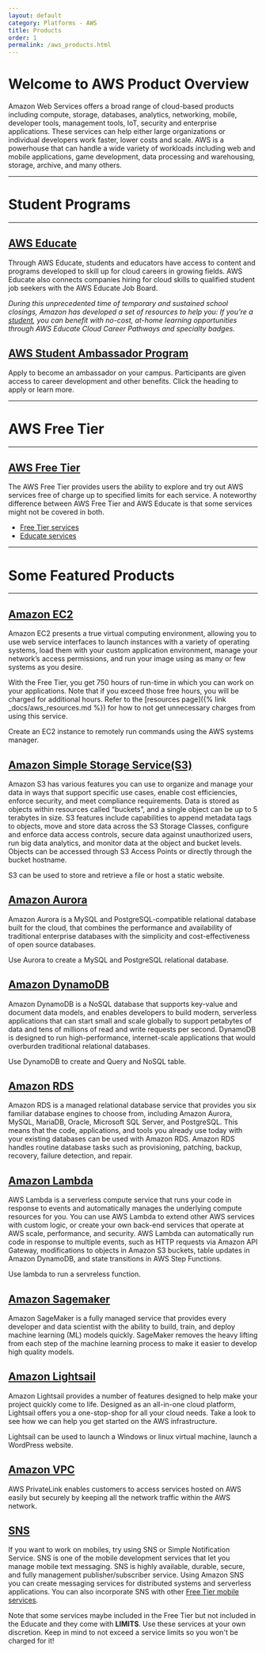 ```yaml
---
layout: default
category: Platforms - AWS
title: Products
order: 1
permalink: /aws_products.html
---
```


# Welcome to AWS Product Overview

Amazon Web Services offers a broad range of cloud-based products including compute, storage, databases, analytics, networking, mobile, developer tools, management tools, IoT, security and enterprise applications. These services can help either large organizations or individual developers work faster, lower costs and scale. AWS is a powerhouse that can handle a wide variety of workloads including web and mobile applications, game development, data processing and warehousing, storage, archive, and many others.

***
# Student Programs
***
## [AWS Educate](https://aws.amazon.com/education/awseducate/)
Through AWS Educate, students and educators have access to content and programs developed to skill up for cloud careers in growing fields. AWS Educate also connects companies hiring for cloud skills to qualified student job seekers with the AWS Educate Job Board.


*During this unprecedented time of temporary and sustained school closings, Amazon has developed a set of resources to help you: If you’re a [student](https://aws.amazon.com/education/awseducate/students/), you can benefit with no-cost, at-home learning opportunities through AWS Educate Cloud Career Pathways and specialty badges.*


## [AWS Student Ambassador Program](https://aws.amazon.com/education/awseducate/student-ambassador-program/)
Apply to become an ambassador on your campus. Participants are given access to career development and other benefits. Click the heading to apply or learn more.

***
# AWS Free Tier
***

## [AWS Free Tier](https://aws.amazon.com/free/?all-free-tier.sort-by=item.additionalFields.SortRank&all-free-tier.sort-order=asc)
The AWS Free Tier provides users the ability to explore and try out AWS services free of charge up to specified limits for each service. A noteworthy difference between AWS Free Tier and AWS Educate is that some services might not be covered in both. 
- [Free Tier services](https://aws.amazon.com/free/?all-free-tier.sort-by=item.additionalFields.SortRank&all-free-tier.sort-order=asc)
- [Educate services](https://s3.amazonaws.com/awseducate-starter-account-services/AWS_Educate_Starter_Accounts_and_AWS_Services.pdf)

***
# Some Featured Products
***
## [Amazon EC2](https://aws.amazon.com/ec2/?nc2=h_ql_prod_fs_ec2)
Amazon EC2 presents a true virtual computing environment, allowing you to use web service interfaces to launch instances with a variety of operating systems, load them with your custom application environment, manage your network’s access permissions, and run your image using as many or few systems as you desire.

With the Free Tier, you get 750 hours of run-time in which you can work on your applications. Note that if you exceed those free hours, you will be charged for additional hours. Refer to the [resources page]({% link _docs/aws_resources.md %}) for how to not get unnecessary charges from using this service.

Create an EC2 instance to remotely run commands using the AWS systems manager.


## [Amazon Simple Storage Service(S3)](https://aws.amazon.com/s3/?nc2=h_ql_prod_fs_s3)
Amazon S3 has various features you can use to organize and manage your data in ways that support specific use cases, enable cost efficiencies, enforce security, and meet compliance requirements. Data is stored as objects within resources called “buckets”, and a single object can be up to 5 terabytes in size. S3 features include capabilities to append metadata tags to objects, move and store data across the S3 Storage Classes, configure and enforce data access controls, secure data against unauthorized users, run big data analytics, and monitor data at the object and bucket levels. Objects can be accessed through S3 Access Points or directly through the bucket hostname.

S3 can be used to store and retrieve a file or host a static website.


## [Amazon Aurora](https://aws.amazon.com/rds/aurora/?nc2=h_ql_prod_fs_aa)
Amazon Aurora is a MySQL and PostgreSQL-compatible relational database built for the cloud, that combines the performance and availability of traditional enterprise databases with the simplicity and cost-effectiveness of open source databases.

Use Aurora to create a MySQL and PostgreSQL relational database.


## [Amazon DynamoDB](https://aws.amazon.com/dynamodb/?nc2=h_ql_prod_fs_ddb)
Amazon DynamoDB is a NoSQL database that supports key-value and document data models, and enables developers to build modern, serverless applications that can start small and scale globally to support petabytes of data and tens of millions of read and write requests per second. DynamoDB is designed to run high-performance, internet-scale applications that would overburden traditional relational databases.

Use DynamoDB to create and Query and NoSQL table.


## [Amazon RDS ](https://aws.amazon.com/rds/?nc2=h_ql_prod_fs_rds)
Amazon RDS is a managed relational database service that provides you six familiar database engines to choose from, including Amazon Aurora, MySQL, MariaDB, Oracle, Microsoft SQL Server, and PostgreSQL. This means that the code, applications, and tools you already use today with your existing databases can be used with Amazon RDS. Amazon RDS handles routine database tasks such as provisioning, patching, backup, recovery, failure detection, and repair.


## [Amazon Lambda](https://aws.amazon.com/rds/?nc2=h_ql_prod_fs_rds)
AWS Lambda is a serverless compute service that runs your code in response to events and automatically manages the underlying compute resources for you. You can use AWS Lambda to extend other AWS services with custom logic, or create your own back-end services that operate at AWS scale, performance, and security. AWS Lambda can automatically run code in response to multiple events, such as HTTP requests via Amazon API Gateway, modifications to objects in Amazon S3 buckets, table updates in Amazon DynamoDB, and state transitions in AWS Step Functions.

Use lambda to run a servreless function.


## [Amazon Sagemaker](https://aws.amazon.com/sagemaker/?nc2=h_ql_prod_fs_sgm)
Amazon SageMaker is a fully managed service that provides every developer and data scientist with the ability to build, train, and deploy machine learning (ML) models quickly. SageMaker removes the heavy lifting from each step of the machine learning process to make it easier to develop high quality models.


## [Amazon Lightsail](https://aws.amazon.com/lightsail/?nc2=h_ql_prod_fs_ls)
Amazon Lightsail provides a number of features designed to help make your project quickly come to life. Designed as an all-in-one cloud platform, Lightsail offers you a one-stop-shop for all your cloud needs. Take a look to see how we can help you get started on the AWS infrastructure.  

Lightsail can be used to launch a Windows or linux virtual machine, launch a WordPress website.

## [Amazon VPC](https://aws.amazon.com/vpc/?nc2=h_ql_prod_fs_vpc)
AWS PrivateLink enables customers to access services hosted on AWS easily but securely by keeping all the network traffic within the AWS network.

## [SNS](https://aws.amazon.com/sns/?did=ft_card&trk=ft_card&whats-new-cards.sort-by=item.additionalFields.postDateTime&whats-new-cards.sort-order=desc)

If you want to work on mobiles, try using SNS or Simple Notification Service. SNS is one of the mobile development services that let you manage mobile text messaging. SNS is highly available, durable, secure, and fully management publisher/subscriber service. Using Amazon SNS you can create messaging services for distributed systems and serverless applications. You can also incorporate SNS with other [Free Tier mobile services](https://aws.amazon.com/free/?all-free-tier.sort-by=item.additionalFields.SortRank&all-free-tier.sort-order=asc&awsf.Free%20Tier%20Categories=categories%23mobile).


Note that some services maybe included in the Free Tier but not included in the Educate and they come with **LIMITS**. Use these services at your own discretion. Keep in mind to not exceed a service limits so you won't be charged for it!

